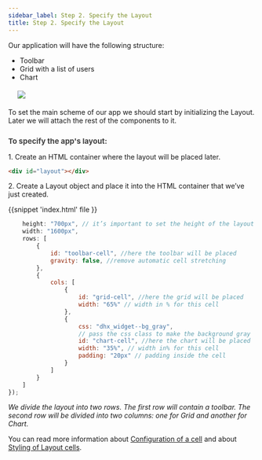 ```yaml
---
sidebar_label: Step 2. Specify the Layout
title: Step 2. Specify the Layout
---          
```


Our application will have the following structure:

- Toolbar
- Grid with a list of users
- Chart

<img style="margin: 19px;  display: block;" src="tutorial/basic_application/layout_002.png"/>

To set the main scheme of our app we should start by initializing the Layout. Later we will attach the rest of the components to it.

<div style="font-weight:bold; color: rgb(65, 65, 65); padding-top: 10px; font-size: 15px;">To specify the app's layout:</div>

1\. Create an HTML container where the layout will be placed later.

```html
<div id="layout"></div>
```

2\. Create a Layout object and place it into the HTML container that we’ve just created. 

{{snippet
'index.html' file 
}}
```javascript
    height: "700px", // it’s important to set the height of the layout
    width: "1600px",
    rows: [
		{    
        	id: "toolbar-cell", //here the toolbar will be placed
            gravity: false, //remove automatic cell stretching
        }, 
        {
            cols: [ 
                {
                    id: "grid-cell", //here the grid will be placed
                    width: "65%" // width in % for this cell
                },
                {
                    css: "dhx_widget--bg_gray", 
                    // pass the css class to make the background gray
                    id: "chart-cell", //here the chart will be placed
                    width: "35%", // width in% for this cell
                    padding: "20px" // padding inside the cell
				}
			]
		}
	]
});
```
<i> We divide the layout into two rows. The first row will contain a toolbar. The second row will be divided into two columns: one for Grid and another for Chart. </i>

You can read more information about [Configuration of a cell](layout/configuration.md#configurationofcell) and  about [Styling of Layout cells](layout/customization.md#stylinglayoutcells).


<div id="tutorial_step">
    <a id="next_step" href="tutorial/basic_application/step3.md"></a>
</div>
